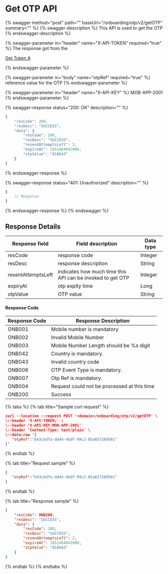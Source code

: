 # Get OTP API

{% swagger method="post" path="" baseUrl="/onboarding/otp/v2/getOTP" summary="" %}
{% swagger-description %}
This API is used to get the OTP
{% endswagger-description %}

{% swagger-parameter in="header" name="X-API-TOKEN" required="true" %}
The response got from the 

[Get Token A](../../../../../../../../market-place/api-specification/version-1/get-token-api.md)


{% endswagger-parameter %}

{% swagger-parameter in="body" name="otpRef" required="true" %}
reference value for the OTP
{% endswagger-parameter %}

{% swagger-parameter in="header" name="X-API-KEY" %}
MOB-APP-2001
{% endswagger-parameter %}

{% swagger-response status="200: OK" description="" %}
```javascript
{
    "resCode": 200,
    "resDesc": "SUCCESS",
    "data": {
        "resCode": 200,
        "resDesc": "SUCCESS",
        "resendAttemptsLeft": 2,
        "expireAt": 1651464042000,
        "otpValue": "818643"
    }
}
```
{% endswagger-response %}

{% swagger-response status="401: Unauthorized" description="" %}
```javascript
{
    // Response
}
```
{% endswagger-response %}
{% endswagger %}

## Response Details

| Response field     | Field description                                          | Data type |
| ------------------ | ---------------------------------------------------------- | --------- |
| resCode            | response code                                              | Integer   |
| resDesc            | response description                                       | String    |
| resentAttemptsLeft | indicates how much time this API can be invoked to get OTP | Integer   |
| expiryAt           | otp expity time                                            | Long      |
| otpValue           | OTP value                                                  | String    |

#### Response Code

| Response Code | Response Description                        |
| ------------- | ------------------------------------------- |
| ONB001        | Mobile number is mandatory                  |
| ONB002        | Invalid Mobile Number                       |
| ONB003        | Mobile Number Length should be %s digit     |
| ONB042        | Country is mandatory.                       |
| ONB043        | Invalid country code                        |
| ONB006        | OTP Event Type is mandatory.                |
| ONB007        | Otp Ref is mandatory.                       |
| ONB004        | Request could not be processed at this time |
| ONB200        | Success                                     |

{% tabs %}
{% tab title="Sample curl request" %}
```json
curl --location --request POST '<domain>/onboarding/otp/v2/getOTP' \
\--header 'X-API-TOKEN;' \
\--header 'X-API-KEY:MOB-APP-2001'
\--header 'Content-Type: text/plain' \
\--data-raw '{
   "otpRef":"b43cbdfa-dd44-4bdf-99c2-65a657289501"
}'
```
{% endtab %}

{% tab title="Request sample" %}
```json
{
   "otpRef":"b43cbdfa-dd44-4bdf-99c2-65a657289501"
}
```
{% endtab %}

{% tab title="Response sample" %}
```json
{
    "resCode": ONB200,
    "resDesc": "SUCCESS",
    "data": {
        "resCode": 200,
        "resDesc": "SUCCESS",
        "resendAttemptsLeft": 2,
        "expireAt": 1651464042000,
        "otpValue": "818643"
    }
}
```
{% endtab %}
{% endtabs %}
